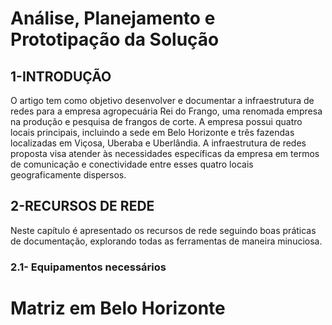 # Análise, Planejamento e Prototipação da Solução

## 1-INTRODUÇÃO

O artigo tem como objetivo desenvolver e documentar a infraestrutura de redes
para a empresa agropecuária Rei do Frango, uma renomada empresa na produção e
pesquisa de frangos de corte. A empresa possui quatro locais principais, incluindo a
sede em Belo Horizonte e três fazendas localizadas em Viçosa, Uberaba e
Uberlândia.
A infraestrutura de redes proposta visa atender às necessidades específicas
da empresa em termos de comunicação e conectividade entre esses quatro locais
geograficamente dispersos.
## 2-RECURSOS DE REDE
Neste capítulo é apresentado os recursos de rede seguindo boas práticas de
documentação, explorando todas as ferramentas de maneira minuciosa.
### 2.1- Equipamentos necessários

# Matriz em Belo Horizonte

